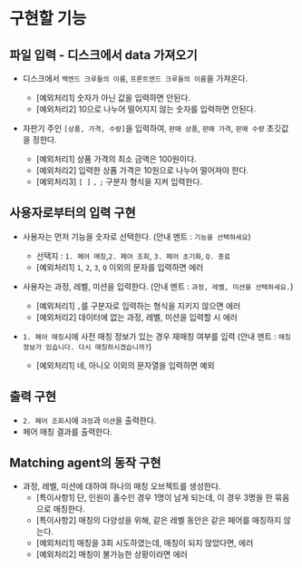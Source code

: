 # 구현할 기능



## 파일 입력 - 디스크에서 data 가져오기

- 디스크에서 `백엔드 크루들의 이름`, `프론트엔드 크루들의 이름`을 가져온다.
  - [예외처리1] 숫자가 아닌 값을 입력하면 안된다.
  - [예외처리2] 10으로 나누어 떨어지지 않는 숫자를 입력하면 안된다.

- 자판기 주인 `[상품, 가격, 수량]`을 입력하여, `판매 상품`, `판매 가격`, `판매 수량` 초깃값을 정한다.
  - [예외처리1] 상품 가격의 최소 금액은 100원이다.
  - [예외처리2] 입력한 상품 가격은 10원으로 나누어 떨어져야 한다.
  - [예외처리3] `[ ]` `,` `;` 구분자 형식을 지켜 입력한다.



## 사용자로부터의 입력 구현

- 사용자는 먼저 기능을 숫자로 선택한다. (안내 멘트 : `기능을 선택하세요`)
  - 선택지 : `1. 페어 매칭`,`2. 페어 조회`, `3. 페어 초기화`,  `Q. 종료`
  - [예외처리1] `1`, `2`, `3`, `Q` 이외의 문자를 입력하면 에러

- 사용자는 과정, 레벨, 미션을 입력한다. (안내 멘트 : `과정, 레벨, 미션을 선택하세요.`)
  - [예외처리1] `,`를 구분자로 입력하는 형식을 지키지 않으면 에러
  - [예외처리2] 데이터에 없는 과정, 레벨, 미션을 입력할 시 에러

- `1. 페어 매칭`시에 사전 매칭 정보가 있는 경우 재매칭 여부를 입력 (안내 멘트 : `매칭 정보가 있습니다. 다시 매칭하시겠습니까?`)
  - [예외처리1] 네, 아니오 이외의 문자열을 입력하면 예외




## 출력 구현

- `2. 페어 조회`시에 `과정`과 `미션`을 출력한다.
- 페어 매칭 결과를 출력한다.



## Matching agent의 동작 구현

- 과정, 레벨, 미션에 대하여 하나의 매칭 오브젝트를 생성한다.
  - [특이사항1] 단, 인원이 홀수인 경우 1명이 남게 되는데, 이 경우 3명을 한 묶음으로 매칭한다.
  - [특이사항2] 매칭의 다양성을 위해, 같은 레벨 동안은 같은 페어를 매칭하지 않는다.
  - [예외처리1] 매칭을 3회 시도하였는데, 매칭이 되지 않았다면, 에러
  - [예외처리2] 매칭이 불가능한 상황이라면 에러


